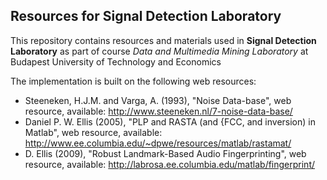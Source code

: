 ## Resources for Signal Detection Laboratory  

This repository contains resources and materials used in **Signal Detection Laboratory** as part of course *Data and Multimedia Mining Laboratory* at Budapest University of Technology and Economics

The implementation is built on the following web resources:  
- Steeneken, H.J.M. and Varga, A. (1993), "Noise Data-base", web resource, available: http://www.steeneken.nl/7-noise-data-base/  
- Daniel P. W. Ellis (2005), "PLP and RASTA (and {FCC, and inversion) in Matlab", web resource, available: http://www.ee.columbia.edu/~dpwe/resources/matlab/rastamat/  
- D. Ellis (2009), "Robust Landmark-Based Audio Fingerprinting", web resource, available: http://labrosa.ee.columbia.edu/matlab/fingerprint/
